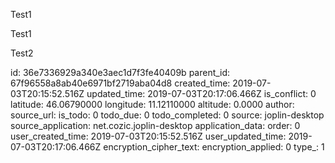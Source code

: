 Test1

Test1

Test2

id: 36e7336929a340e3aec1d7f3fe40409b
parent_id: 67f96558a8ab40e6971bf2719aba04d8
created_time: 2019-07-03T20:15:52.516Z
updated_time: 2019-07-03T20:17:06.466Z
is_conflict: 0
latitude: 46.06790000
longitude: 11.12110000
altitude: 0.0000
author: 
source_url: 
is_todo: 0
todo_due: 0
todo_completed: 0
source: joplin-desktop
source_application: net.cozic.joplin-desktop
application_data: 
order: 0
user_created_time: 2019-07-03T20:15:52.516Z
user_updated_time: 2019-07-03T20:17:06.466Z
encryption_cipher_text: 
encryption_applied: 0
type_: 1